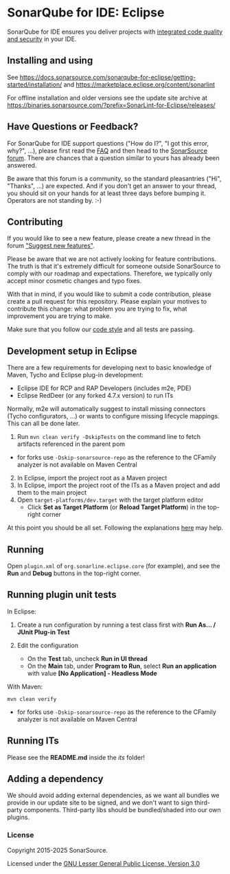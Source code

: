 SonarQube for IDE: Eclipse
==========================

SonarQube for IDE ensures you deliver projects with [integrated code quality and security](https://www.sonarsource.com/solutions/for-developers/) in your IDE.

Installing and using
--------------------

See https://docs.sonarsource.com/sonarqube-for-eclipse/getting-started/installation/ and https://marketplace.eclipse.org/content/sonarlint

For offline installation and older versions see the update site archive at https://binaries.sonarsource.com/?prefix=SonarLint-for-Eclipse/releases/

Have Questions or Feedback?
--------------------------

For SonarQube for IDE support questions ("How do I?", "I got this error, why?", ...), please first read the [FAQ](https://community.sonarsource.com/t/frequently-asked-questions/7204) and then head to the [SonarSource forum](https://community.sonarsource.com/c/help/sl). There are chances that a question similar to yours has already been answered. 

Be aware that this forum is a community, so the standard pleasantries ("Hi", "Thanks", ...) are expected. And if you don't get an answer to your thread, you should sit on your hands for at least three days before bumping it. Operators are not standing by. :-)


Contributing
------------

If you would like to see a new feature, please create a new thread in the forum ["Suggest new features"](https://community.sonarsource.com/c/suggestions/features).

Please be aware that we are not actively looking for feature contributions. The truth is that it's extremely difficult for someone outside SonarSource to comply with our roadmap and expectations. Therefore, we typically only accept minor cosmetic changes and typo fixes.

With that in mind, if you would like to submit a code contribution, please create a pull request for this repository. Please explain your motives to contribute this change: what problem you are trying to fix, what improvement you are trying to make.

Make sure that you follow our [code style](https://github.com/SonarSource/sonar-developer-toolset#code-style) and all tests are passing.

Development setup in Eclipse
----------------------------

There are a few requirements for developing next to basic knowledge of Maven, Tycho and Eclipse plug-in development:
- Eclipse IDE for RCP and RAP Developers (includes m2e, PDE)
- Eclipse RedDeer (or any forked 4.7.x version) to run ITs

Normally, m2e will automatically suggest to install missing connectors (Tycho configurators, ...) or wants to configure
missing lifecycle mappings. This can all be done later.

1. Run `mvn clean verify -DskipTests` on the command line to fetch artifacts referenced in the parent pom
 - for forks use `-Dskip-sonarsource-repo` as the reference to the CFamily analyzer is not available on Maven Central
2. In Eclipse, import the project root as a Maven project
3. In Eclipse, import the project root of the ITs as a Maven project and add them to the main project
4. Open `target-platforms/dev.target` with the target platform editor
    - Click **Set as Target Platform** (or **Reload Target Platform**) in the top-right corner

At this point you should be all set.
Following the explanations [here](https://github.com/trustin/os-maven-plugin) may help.

Running
-------

Open `plugin.xml` of `org.sonarline.eclipse.core` (for example), and see the **Run** and **Debug** buttons in the top-right corner.

Running plugin unit tests
-------------------------

In Eclipse:

1. Create a run configuration by running a test class first with **Run As... / JUnit Plug-in Test**

2. Edit the configuration

    - On the **Test** tab, uncheck **Run in UI thread**
    - On the **Main** tab, under **Program to Run**, select **Run an application** with value **[No Application] - Headless Mode**

With Maven:

    mvn clean verify

 - for forks use `-Dskip-sonarsource-repo` as the reference to the CFamily analyzer is not available on Maven Central

Running ITs
-----------

Please see the **README.md** inside the *its* folder!

Adding a dependency
-------------------

We should avoid adding external dependencies, as we want all bundles we provide in our update site to be signed, and we don't want to sign third-party components. Third-party libs should be bundled/shaded into
our own plugins.

### License

Copyright 2015-2025 SonarSource.

Licensed under the [GNU Lesser General Public License, Version 3.0](http://www.gnu.org/licenses/lgpl.txt)
